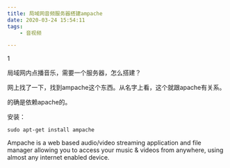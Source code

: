 ```yaml
---
title: 局域网音频服务器搭建ampache
date: 2020-03-24 15:54:11
tags:
	- 音视频

---
```


1

局域网内点播音乐，需要一个服务器，怎么搭建？

网上找了一下，找到ampache这个东西。从名字上看，这个就跟apache有关系。

的确是依赖apache的。

安装：

```
sudo apt-get install ampache
```

Ampache is a web based audio/video streaming application and file manager allowing you to access your music & videos from anywhere, using almost any internet enabled device.